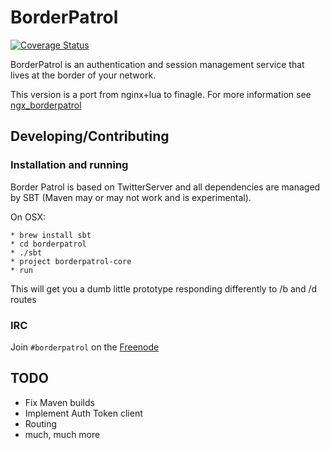 # BorderPatrol

[![Coverage Status](https://coveralls.io/repos/lookout/borderpatrol/badge.png)](https://coveralls.io/r/lookout/borderpatrol)

BorderPatrol is an authentication and session management service that
lives at the border of your network.

This version is a port from nginx+lua to finagle. For more information see
[ngx_borderpatrol](https://www.github.com/lookout/ngx_borderpatrol)

## Developing/Contributing

### Installation and running

Border Patrol is based on TwitterServer and all dependencies are managed by SBT
(Maven may or may not work and is experimental).

On OSX:

    * brew install sbt
    * cd borderpatrol
    * ./sbt
    * project borderpatrol-core
    * run

This will get you a dumb little prototype responding differently to /b and /d routes

### IRC

Join `#borderpatrol` on the [Freenode](http://freenode.net)

## TODO

  * Fix Maven builds
  * Implement Auth Token client
  * Routing
  * much, much more
